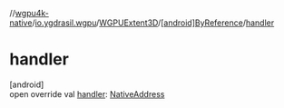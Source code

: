 //[wgpu4k-native](../../../../index.md)/[io.ygdrasil.wgpu](../../index.md)/[WGPUExtent3D](../index.md)/[[android]ByReference](index.md)/[handler](handler.md)

# handler

[android]\
open override val [handler](handler.md): [NativeAddress](../../../ffi/-native-address/index.md)